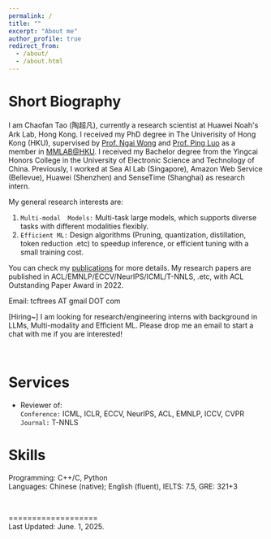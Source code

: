 ```yaml
---
permalink: /
title: ""
excerpt: "About me"
author_profile: true
redirect_from:
  - /about/
  - /about.html
---
```


<!-- <img src="../images/cftao.jpg" width="300" height="200"/> -->

# Short Biography

I am Chaofan Tao (陶超凡), currently a research scientist at Huawei Noah's Ark Lab, Hong Kong. I received my PhD degree in The Univerisity of Hong Kong (HKU), supervised by [Prof. Ngai Wong](https://www.eee.hku.hk/~nwong/) and [Prof. Ping Luo](http://luoping.me/) as a member in [MMLAB@HKU](https://mmlab.hk/). I received my Bachelor degree from the Yingcai Honors College in the University of Electronic Science and Technology of China. Previously, I worked at Sea AI Lab (Singapore), Amazon Web Service (Bellevue), Huawei (Shenzhen) and SenseTime (Shanghai) as research intern. 

My general research interests are: <br>
1. `Multi-modal  Models:` Multi-task large models, which supports diverse tasks with different modalities flexibly.<br>
2. `Efficient ML:` Design algorithms (Pruning, quantization, distillation, token reduction .etc) to speedup inference, or efficient tuning with a small training cost. <br>

You can check my [publications](https://scholar.google.com/citations?hl=en&view_op=list_works&gmla=AJsN-F5DfisY6qynQkPPreVmBlpCYV8WALf-n4aVHphvfHF9GAmm2cYErmRxuXccCwkrSglgJN4L6s2t4Cn5Ei6r5jEfLOvnoA&user=gjmfLroAAAAJ) for more details. My research papers are published in ACL/EMNLP/ECCV/NeurIPS/ICML/T-NNLS, .etc, with ACL  Outstanding Paper Award in 2022.

Email: tcftrees AT gmail DOT com <br>

[Hiring~] I am looking for research/engineering interns with background in LLMs, Multi-modality and Efficient ML. Please drop me an email to start a chat with me if you are interested!

<!-- &nbsp;&nbsp;&nbsp;&nbsp; -->
<!--  -->
<!-- [Univerisity of Hong Kong (HKU)](https://www.hku.hk/), supervised by [Prof. Ngai Wong](https://www.eee.hku.hk/~nwong/) and [Prof. Ping Luo](http://luoping.me/).
I received my B.S. in the [Yingcai Honors College](http://www.yingcai.uestc.edu.cn/),  -->

<br>

# Services

- Reviewer of: <br>
  `Conference:` ICML, ICLR, ECCV, NeurIPS, ACL, EMNLP, ICCV, CVPR <br>
  `Journal:` T-NNLS
  <br>

<!-- # Services
  Teaching Assistant on ENGG1330 Computer programming I
<br>  -->

# Skills

Programming: C++/C, Python <br>
Languages: Chinese (native); English (fluent), IELTS: 7.5, GRE: 321+3 <br>

<br>

<!-- # Hobbies
- Basketball [Dunk when in youth]()
- Photographing
- Hiking -->

===================  
Last Updated: June. 1, 2025.

<br>
<br>
<br>
